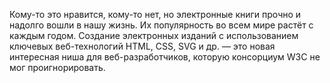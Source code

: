 Кому-то это нравится, кому-то нет, но электронные книги прочно и надолго вошли в 
нашу жизнь. Их популярность во всем мире растёт с каждым годом. Создание 
электронных изданий с использованием ключевых веб-технологий HTML, CSS, SVG и 
др. — это новая интересная ниша для веб-разработчиков, которую консорциум W3C не 
мог проигнорировать.